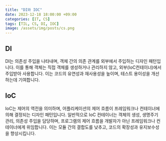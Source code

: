 ```yaml
---
title: "DI와 IOC"
date: 2023-12-18 18:00:00 +09:00
categories: [IT, CS]
tags: [TIL, CS, DI, IOC]
image: /assets/img/posts/cs.png
---
```


## DI
DI는 의존성 주입을 나타내며, 객체 간의 의존 관계를 외부에서 주입하는 디자인 패턴입니다. 이를 통해 객체는 직접 객체를 생성하거나 관리하지 않고, 외부(IoC컨테이너)에서 주입받아 사용합니다. 이는 코드의 유연성과 재사용성을 높이며, 테스트 용이성을 개선하는데 기여합니다.

## IoC
IoC는 제어의 역전을 의미하며, 어플리케이션의 제어 흐름이 프레임워크나 컨테이너에 의해 결정되는 디자인 패턴입니다. 일반적으로 IoC 컨테이너는 객체의 생성, 생명주기 관리, 의존성 주입을 담당하며, 프로그램의 제어 흐름을 개발자가 아닌 프레임워크나 컨테이너에게 위임합니다. 이는 모듈 간의 결합도를 낮추고, 코드의 확장성과 유지보수성을 향상시킵니다.